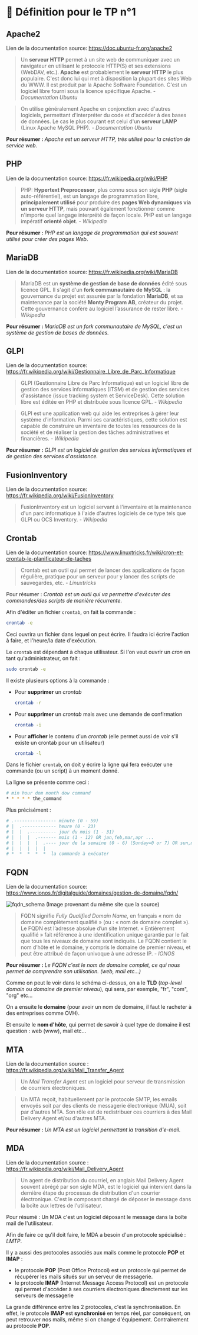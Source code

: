 # :book: Définition pour le TP n°1

## Apache2

Lien de la documentation source: https://doc.ubuntu-fr.org/apache2

>  Un **serveur HTTP** permet à un site web de communiquer avec un navigateur en utilisant le protocole HTTP(S) et ses extensions (WebDAV, etc.). **Apache** est probablement le **serveur HTTP** le plus populaire. C'est donc lui qui met à disposition la plupart des sites Web du WWW.
> Il est produit par la Apache Software Foundation. C'est un logiciel libre fourni sous la licence spécifique Apache. *- Documentation Ubuntu*

> On utilise généralement Apache en conjonction avec d'autres logiciels, permettant d'interpréter du code et d'accéder à des bases de données. Le cas le plus courant est celui d'un **serveur LAMP** (Linux Apache MySQL PHP). *- Documentation Ubuntu*

**Pour résumer :** *Apache est un serveur HTTP, très utilisé pour la création de service web*.

## PHP

Lien de la documentation source: https://fr.wikipedia.org/wiki/PHP

> PHP: **Hypertext Preprocessor**, plus connu sous son sigle **PHP** (sigle auto-référentiel), est un langage de programmation libre, **principalement utilisé** pour produire des **pages Web dynamiques via un serveur HTTP**, mais pouvant également fonctionner comme n'importe quel langage interprété de façon locale. PHP est un langage impératif **orienté objet**. *- Wikipedia*

**Pour résumer :** *PHP est un langage de programmation qui est souvent utilisé pour créer des pages Web*.

## MariaDB

Lien de la documentation source: https://fr.wikipedia.org/wiki/MariaDB

> MariaDB est un **système de gestion de base de données** édité sous licence GPL. Il s'agit d'un **fork communautaire de MySQL** : la gouvernance du projet est assurée par la fondation **MariaDB**, et sa maintenance par la société **Monty Program AB**, créateur du projet. Cette gouvernance confère au logiciel l’assurance de rester libre. *- Wikipedia*

**Pour résumer :** *MariaDB est un fork communautaire de MySQL, c'est un système de gestion de bases de données.*

## GLPI

Lien de la documentation source: https://fr.wikipedia.org/wiki/Gestionnaire_Libre_de_Parc_Informatique

> GLPI (Gestionnaire Libre de Parc Informatique) est un logiciel libre de gestion des services informatiques (ITSM) et de gestion des services d'assistance (issue tracking system et ServiceDesk). Cette solution libre est éditée en PHP et distribuée sous licence GPL. *- Wikipedia*

> GLPI est une application web qui aide les entreprises à gérer leur système d’information. Parmi ses caractéristiques, cette solution est capable de construire un inventaire de toutes les ressources de la société et de réaliser la gestion des tâches administratives et financières. *- Wikipedia*

**Pour résumer :** *GLPI est un logiciel de gestion des services informatiques et de gestion des services d'assistance.*

## FusionInventory

Lien de la documentation source: https://fr.wikipedia.org/wiki/FusionInventory

> FusionInventory est un logiciel servant à l'inventaire et la maintenance d'un parc informatique à l'aide d'autres logiciels de ce type tels que GLPI ou OCS Inventory. *- Wikipedia*

## Crontab

Lien de la documentation source: https://www.linuxtricks.fr/wiki/cron-et-crontab-le-planificateur-de-taches

> Crontab est un outil qui permet de lancer des applications de façon régulière, pratique pour un serveur pour y lancer des scripts de sauvegardes, etc. *- Linuxtricks*

Pour résumer : *Crontab est un outil qui va permettre d'exécuter des commandes/des scripts de manière récurrente.*

Afin d'éditer un fichier ``crontab``, on fait la commande :

```sh
crontab -e
```

Ceci ouvrira un fichier dans lequel on peut écrire. Il faudra ici écrire l'action à faire, et l'heure/la date d'exécution.

Le ``crontab`` est dépendant à chaque utilisateur. Si l'on veut ouvrir un *cron* en tant qu'administrateur, on fait :

```sh
sudo crontab -e
```

Il existe plusieurs options à la commande :

- Pour **supprimer** un *crontab*

    ```sh
    crontab -r
    ```
- Pour **supprimer** un *crontab* mais avec une demande de confirmation

    ```sh
    crontab -i
    ```
- Pour **afficher** le contenu d'un *crontab* (elle permet aussi de voir s'il existe un crontab pour un utilisateur)

    ```sh
    crontab -l
    ```

Dans le fichier ``crontab``, on doit y écrire la ligne qui fera exécuter une commande (ou un script) à un moment donné.

La ligne se présente comme ceci : 

```sh
# min hour dom month dow command
* * * * * the_command
```

Plus précisément : 

```sh
# .---------------- minute (0 - 59)
# |  .------------- heure (0 - 23)
# |  |  .---------- jour du mois (1 - 31)
# |  |  |  .------- mois (1 - 12) OR jan,feb,mar,apr ...
# |  |  |  |  .---- jour de la semaine (0 - 6) (Sunday=0 or 7) OR sun,mon,tue,wed,thu,fri,sat
# |  |  |  |  |
# *  *  *  *  *  la commande à exécuter
```

## FQDN

Lien de la documentation source: https://www.ionos.fr/digitalguide/domaines/gestion-de-domaine/fqdn/

![fqdn_schema](https://www.ionos.fr/digitalguide/fileadmin/DigitalGuide/Screenshots_2019/fqdn-EN-1.png)
(Image provenant du même site que la source)

> FQDN signifie *Fully Qualified Domain Name*, en français « nom de domaine complètement qualifié » (ou : « nom de domaine complet »). Le FQDN est l’adresse absolue d’un site Internet. « Entièrement qualifié » fait référence à une identification unique garantie par le fait que tous les niveaux de domaine sont indiqués. Le FQDN contient le nom d’hôte et le domaine, y compris le domaine de premier niveau, et peut être attribué de façon univoque à une adresse IP. *- IONOS*

**Pour résumer :** *Le FQDN c'est le nom de domaine complet, ce qui nous permet de comprendre son utilisation. (web, mail etc...)*

Comme on peut le voir dans le schéma ci-dessus, on a le **TLD** (*top-level domain* ou *domaine de premier niveau*), qui sera, par exemple, "fr", "com", "org" etc...

On a ensuite le **domaine** (pour avoir un nom de domaine, il faut le racheter à des entreprises comme OVH).

Et ensuite le **nom d'hôte**, qui permet de savoir à quel type de domaine il est question : web (www), mail etc...


## MTA

Lien de la documentation source : https://fr.wikipedia.org/wiki/Mail_Transfer_Agent

> Un *Mail Transfer Agent* est un logiciel pour serveur de transmission de courriers électroniques.

> Un MTA reçoit, habituellement par le protocole SMTP, les emails envoyés soit par des clients de messagerie électronique (MUA), soit par d'autres MTA. Son rôle est de redistribuer ces courriers à des Mail Delivery Agent et/ou d'autres MTA. 

**Pour résumer :** *Un MTA est un logiciel permettant la transition d'e-mail.*

## MDA

Lien de la documentation source : https://fr.wikipedia.org/wiki/Mail_Delivery_Agent

> Un agent de distribution du courriel, en anglais Mail Delivery Agent souvent abrégé par son sigle MDA, est le logiciel qui intervient dans la dernière étape du processus de distribution d'un courrier électronique. C'est le composant chargé de déposer le message dans la boîte aux lettres de l'utilisateur. 

Pour résumé : Un MDA c'est un logiciel déposant le message dans la boîte mail de l'utilisateur.

Afin de faire ce qu'il doit faire, le MDA a besoin d'un protocole spécialisé : *LMTP*.

Il y a aussi des protocoles associés aux mails comme le protocole **POP** et **IMAP** :
- le protocole **POP** (Post Office Protocol) est un protocole qui permet de récupérer les mails situés sur un serveur de messagerie.
- le protocole **IMAP** (Internet Message Access Protocol) est un protocole qui permet d'accéder à ses courriers électroniques directement sur les serveurs de messagerie

La grande différence entre les 2 protocoles, c'est la synchronisation. En effet, le protocole **IMAP** est **synchronisé** en temps réel, par conséquent, on peut retrouver nos mails, même si on change d'équipement. Contrairement au protocole **POP**.